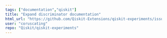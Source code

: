 ```yaml
---
tags: ["documentation","qiskit"]
title: "Expand discriminator documentation"
html_url: "https://github.com/Qiskit-Extensions/qiskit-experiments/issues/1261"
user: "coruscating"
repo: "Qiskit/qiskit-experiments"
---
```



